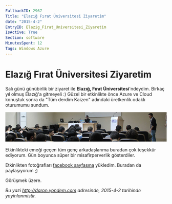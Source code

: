```yaml
---
FallbackID: 2967
Title: "Elazığ Fırat Üniversitesi Ziyaretim"
date: "2015-4-2"
EntryID: Elazig_Firat_Universitesi_Ziyaretim
IsActive: True
Section: software
MinutesSpent: 12
Tags: Windows Azure
---
```

# Elazığ Fırat Üniversitesi Ziyaretim
Salı günü günübirlik bir ziyaret ile **Elazığ, Fırat Üniversitesi**'ndeydim. Birkaç yıl olmuş Elazığ'a gitmeyeli :) Güzel bir etkinlikte önce Azure ve Cloud konuştuk sonra da "Tüm derdim Kaizen" adındaki üretkenlik odaklı oturumumu sundum. 

![](media/Elazig_Firat_Universitesi_Ziyaretim/firat.jpg)

Etkinlikteki emeği geçen tüm genç arkadaşlarıma buradan çok teşekkür ediyorum. Gün boyunca süper bir misafirperverlik gösterdiler. 

Etkinlikten fotoğrafları [facebook sayfasına](https://www.facebook.com/media/set/?set=a.1000477719996794.1073741839.207889319255642&type=3) yükledim. Buradan da paylaşıyorum ;)      

Görüşmek üzere.

*Bu yazi http://daron.yondem.com adresinde, 2015-4-2 tarihinde yayinlanmistir.*
